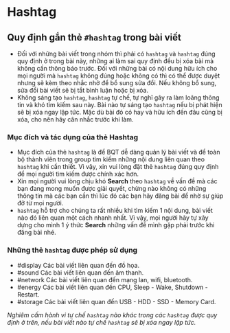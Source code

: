 # Hashtag

## Quy định gắn thẻ `#hashtag` trong bài viết
- Đối với những bài viết trong nhóm thì phải có `hashtag` và `hashtag` đúng quy định ở trong bài này, những ai làm sai quy định đều bị xóa bài mà không cần thông báo trước. Đối với những bài có nội dung hữu ích cho mọi người mà `hashtag` không đúng hoặc không có thì có thể được duyệt nhưng sẽ kèm theo nhắc nhở để bổ sung sửa đổi. Nếu không bổ sung, sửa đổi bài viết sẽ bị tắt bình luận hoặc bị xóa.
- Không sáng tạo `hashtag`, `hashtag` tự chế, tự nghĩ gây ra làm loãng thông tin và khó tìm kiếm sau này. Bài nào tự sáng tạo `hashtag` nếu bị phát hiện sẽ bị xóa ngay lập tức. Mặc dù bài đó có hay và hữu ích đến đâu cũng bị xóa, cho nên hãy cân nhắc trước khi làm.

### Mục đích và tác dụng của thẻ Hashtag
- Mục đích của thẻ `hashtag` là để BQT dễ dàng quản lý bài viết và để toàn bộ thành viên trong group tìm kiếm những nội dung liên quan theo `hashtag` khi cần thiết. Vì vậy, xin vui lòng đặt thẻ `hashtag` đúng quy định để mọi người tìm kiếm được chính xác hơn.
- Xin mọi người vui lòng chịu khó **Search** theo `hashtag` về vấn đề mà các bạn đang mong muốn được giải quyết, chừng nào không có những thông tin mà các bạn cần thì lúc đó các bạn hãy đăng bài để nhờ sự giúp đỡ từ mọi người.
- `hashtag` hỗ trợ cho chúng ta rất nhiều khi tìm kiếm 1 nội dung, bài viết nào đó liên quan một cách nhanh nhất. Vì vậy, mọi người hãy tự xây dựng cho mình 1 ý thức **Search** những vấn đề mình gặp phải trước khi đăng bài nhé.

### Những thẻ `hashtag` được phép sử dụng
- #display Các bài viết liên quan đến đồ họa.
- #sound Các bài viết liên quan đến âm thanh.
- #network Các bài viết liên quan đến mạng lan, wifi, bluetooth.
- #energy Các bài viết liên quan đến CPU, Sleep - Wake, Shutdown - Restart.
- #storage Các bài viết liên quan đến USB - HDD - SSD - Memory Card.

_Nghiêm cấm hành vi tự chế `hashtag` nào khác trong các `hashtag` được quy định ở trên, nếu bài viết nào tự chế `hashtag` sẽ bị xóa ngay lập tức._

